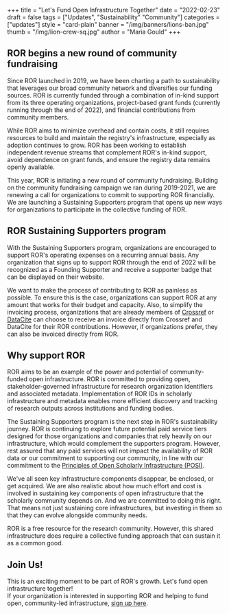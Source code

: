 +++
title = "Let's Fund Open Infrastructure Together"
date = "2022-02-23"
draft = false
tags = ["Updates", "Sustainability" "Community"]
categories = ["updates"]
style = "card-plain"
banner = "/img/banners/lions-ban.jpg"
thumb = "/img/lion-crew-sq.jpg"
author = "Maria Gould"
+++

## **ROR begins a new round of community fundraising**

Since ROR launched in 2019, we have been charting a path to sustainability that leverages our broad community network and diversifies our funding sources. ROR is currently funded through a combination of in-kind support from its three operating organizations, project-based grant funds (currently running through the end of 2022), and financial contributions from community members.

While ROR aims to minimize overhead and contain costs, it still requires resources to build and maintain the registry's infrastructure, especially as adoption continues to grow. ROR has been working to establish independent revenue streams that complement ROR's in-kind support, avoid dependence on grant funds, and ensure the registry data remains openly available.

This year, ROR is initiating a new round of community fundraising. Building on the community fundraising campaign we ran during 2019-2021, we are renewing a call for organizations to commit to supporting ROR financially. We are launching a Sustaining Supporters program that opens up new ways for organizations to participate in the collective funding of ROR.

## **ROR Sustaining Supporters program**

With the Sustaining Supporters program, organizations are encouraged to support ROR's operating expenses on a recurring annual basis. Any organization that signs up to support ROR through the end of 2022 will be recognized as a Founding Supporter and receive a supporter badge that can be displayed on their website.

We want to make the process of contributing to ROR as painless as possible. To ensure this is the case, organizations can support ROR at any amount that works for their budget and capacity. Also, to simplify the invoicing process, organizations that are already members of [Crossref](https://crossref.org) or [DataCite](https://datacite.org) can choose to receive an invoice directly from Crossref and DataCite for their ROR contributions. However, if organizations prefer, they can also be invoiced directly from ROR.

## **Why support ROR**

ROR aims to be an example of the power and potential of community-funded open infrastructure. ROR is committed to providing open, stakeholder-governed infrastructure for research organization identifiers and associated metadata. Implementation of ROR IDs in scholarly infrastructure and metadata enables more efficient discovery and tracking of research outputs across institutions and funding bodies.

The Sustaining Supporters program is the next step in ROR's sustainability journey. ROR is continuing to explore future potential paid service tiers designed for those organizations and companies that rely heavily on our infrastructure, which would complement the supporters program. However, rest assured that any paid services will not impact the availability of ROR data or our commitment to supporting our community, in line with our commitment to the [Principles of Open Scholarly Infrastructure (POSI)](https://openscholarlyinfrastructure.org/).

We've all seen key infrastructure components disappear, be enclosed, or get acquired. We are also realistic about how much effort and cost is involved in sustaining key components of open infrastructure that the scholarly community depends on. And we are committed to doing this right. That means not just sustaining core infrastructures, but investing in them so that they can evolve alongside community needs.

ROR is a free resource for the research community. However, this shared infrastructure does require a collective funding approach that can sustain it as a common good.

## **Join Us!**

This is an exciting moment to be part of ROR's growth. Let's fund open infrastructure together!\
If your organization is interested in supporting ROR and helping to fund open, community-led infrastructure, [sign up here](https://ror.org/sustain/).
